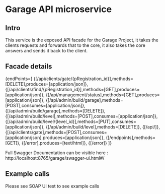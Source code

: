 # Garage API microservice

## Intro

This service is the exposed API facade for the Garage Project, it takes the clients requests and forwards that to the core, it also takes the core answers and sends it back to the client.

## Facade details

{endPoints=[
{[/api/clients/gate/{pRegistration_id}],methods=[DELETE],produces=[application/json]}, 
{[/api/clients/find/{pRegistration_id}],methods=[GET],produces=[application/json]}, 
{[/api/management/status],methods=[GET],produces=[application/json]}, 
{[/api/admin/build/garage],methods=[POST],consumes=[application/json]}, 
{[/api/admin/build/garage],methods=[DELETE]}, 
{[/api/admin/build/level],methods=[POST],consumes=[application/json]}, 
{[/api/admin/build/level/{level_id}],methods=[PUT],consumes=[application/json]}, 
{[/api/admin/build/level],methods=[DELETE]}, 
{[/api/]}, 
{[/api/clients/gate],methods=[POST],consumes=[application/json],produces=[application/json]}, 
{[/endpoints],methods=[GET]}, 
{[/error],produces=[text/html]}, 
{[/error]}
]}

Full Swagger Documentation can be visible here : http://localhost:8765/garage/swagger-ui.html#/

## Example calls

Please see SOAP UI test to see example calls